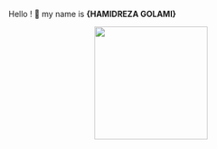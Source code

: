 Hello ! 👋 my name is **{HAMIDREZA GOLAMI}**












<p align=center><img height="200" src="https://thecolor.blog/wp-content/uploads/2021/10/GIF.gif">
